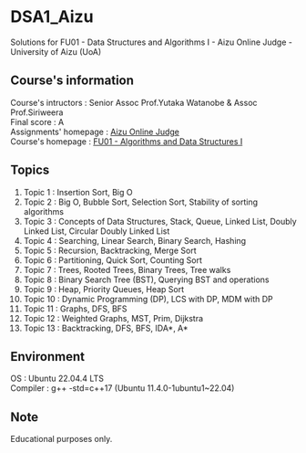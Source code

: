 # DSA1_Aizu
Solutions for FU01 - Data Structures and Algorithms I - Aizu Online Judge - University of Aizu (UoA)<br />

## Course's information
Course's intructors : Senior Assoc Prof.Yutaka Watanobe & Assoc Prof.Siriweera <br />
Final score : A <br />
Assignments' homepage : [Aizu Online Judge](https://onlinejudge.u-aizu.ac.jp/courses/lesson/1/ALDS1/all) <br />
Course's homepage : [FU01 - Algorithms and Data Structures I](https://u-aizu.ac.jp/course/alg1/) <br />

## Topics
1. Topic 1 : Insertion Sort, Big O
2. Topic 2 : Big O, Bubble Sort, Selection Sort, Stability of sorting algorithms
3. Topic 3 : Concepts of Data Structures, Stack, Queue, Linked List, Doubly Linked List, Circular Doubly Linked List
4. Topic 4 : Searching, Linear Search, Binary Search, Hashing
5. Topic 5 : Recursion, Backtracking, Merge Sort
6. Topic 6 : Partitioning, Quick Sort, Counting Sort
7. Topic 7 : Trees, Rooted Trees, Binary Trees, Tree walks
8. Topic 8 : Binary Search Tree (BST), Querying BST and operations
9. Topic 9 : Heap, Priority Queues, Heap Sort
10. Topic 10 : Dynamic Programming (DP), LCS with DP, MDM with DP
11. Topic 11 : Graphs, DFS, BFS
12. Topic 12 : Weighted Graphs, MST, Prim, Dijkstra
13. Topic 13 : Backtracking, DFS, BFS, IDA*, A*

## Environment
OS : Ubuntu 22.04.4 LTS <br />
Compiler : g++ -std=c++17 (Ubuntu 11.4.0-1ubuntu1~22.04) <br />

## Note
Educational purposes only. <br />
